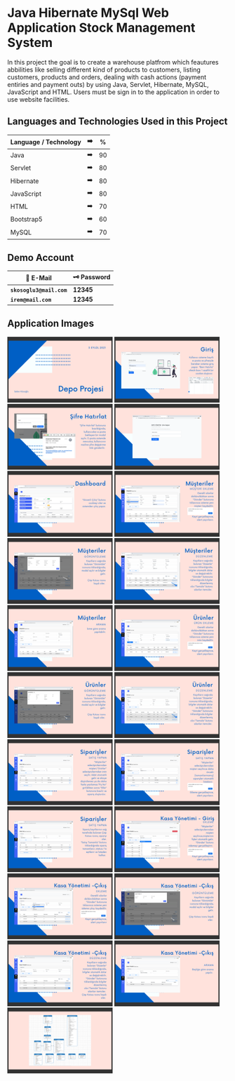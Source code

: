 # Java Hibernate MySql Web Application Stock Management System

In this project the goal is to create a warehouse platfrom which feautures abbilities like selling different kind of products to customers, listing customers, products and orders, dealing with cash actions (payment entiries and payment outs) by using Java, Servlet, Hibernate, MySQL, JavaScript and HTML. Users must be sign in to the application in order to use website facilities.

## Languages and Technologies Used in this Project

| Language / Technology | :arrow_right:  |  % | 
| ------------- |:-------------:|:-------------:|
| Java | :arrow_right:  |  90 |
| Servlet | :arrow_right:  |  80 |
| Hibernate | :arrow_right:  |  80 |
| JavaScript | :arrow_right:  |  80 |
| HTML | :arrow_right:  |  70 |
| Bootstrap5 | :arrow_right:  |  60 |
| MySQL | :arrow_right:  |  70 |

## Demo Account
| :closed_lock_with_key: E-Mail | :old_key: Password |
|----------|----------|
| **``skosoglu3@mail.com``**| **12345**|
| **``irem@mail.com``**| **12345**|


## Application Images

<p>
<a href="https://github.com/selenkosoglu/Java-Hibernate-MySql-Web-Application-Stock-Management-System/blob/main/görseller/depo1.png" target="_blank">
<img src="https://github.com/selenkosoglu/Java-Hibernate-MySql-Web-Application-Stock-Management-System/blob/main/görseller/depo1.png" width="240" style="max-width:100%;"></a>
  
<a href="https://github.com/selenkosoglu/Java-Hibernate-MySql-Web-Application-Stock-Management-System/blob/main/görseller/depo2.png" target="_blank">
<img src="https://github.com/selenkosoglu/Java-Hibernate-MySql-Web-Application-Stock-Management-System/blob/main/görseller/depo2.png" width="240" style="max-width:100%;"></a>
<a href="https://github.com/selenkosoglu/Java-Hibernate-MySql-Web-Application-Stock-Management-System/blob/main/görseller/depo3.png" target="_blank">
<img src="https://github.com/selenkosoglu/Java-Hibernate-MySql-Web-Application-Stock-Management-System/blob/main/görseller/depo3.png" width="240" style="max-width:100%;"></a>

<a href="https://github.com/selenkosoglu/Java-Hibernate-MySql-Web-Application-Stock-Management-System/blob/main/görseller/depo4.png" target="_blank">
<img src="https://github.com/selenkosoglu/Java-Hibernate-MySql-Web-Application-Stock-Management-System/blob/main/görseller/depo4.png" width="240" style="max-width:100%;"></a>

<a href="https://github.com/selenkosoglu/Java-Hibernate-MySql-Web-Application-Stock-Management-System/blob/main/görseller/depo5.png" target="_blank">
<img src="https://github.com/selenkosoglu/Java-Hibernate-MySql-Web-Application-Stock-Management-System/blob/main/görseller/depo5.png" width="240" style="max-width:100%;"></a>

<a href="https://github.com/selenkosoglu/Java-Hibernate-MySql-Web-Application-Stock-Management-System/blob/main/görseller/depo6.png" target="_blank">
<img src="https://github.com/selenkosoglu/Java-Hibernate-MySql-Web-Application-Stock-Management-System/blob/main/görseller/depo6.png" width="240" style="max-width:100%;"></a>

<a href="https://github.com/selenkosoglu/Java-Hibernate-MySql-Web-Application-Stock-Management-System/blob/main/görseller/depo7.png" target="_blank">
<img src="https://github.com/selenkosoglu/Java-Hibernate-MySql-Web-Application-Stock-Management-System/blob/main/görseller/depo7.png" width="240" style="max-width:100%;"></a>

<a href="https://github.com/selenkosoglu/Java-Hibernate-MySql-Web-Application-Stock-Management-System/blob/main/görseller/depo8.png" target="_blank">
<img src="https://github.com/selenkosoglu/Java-Hibernate-MySql-Web-Application-Stock-Management-System/blob/main/görseller/depo8.png" width="240" style="max-width:100%;"></a>

<a href="https://github.com/selenkosoglu/Java-Hibernate-MySql-Web-Application-Stock-Management-System/blob/main/görseller/depo9.png" target="_blank">
<img src="https://github.com/selenkosoglu/Java-Hibernate-MySql-Web-Application-Stock-Management-System/blob/main/görseller/depo9.png" width="240" style="max-width:100%;"></a>

<a href="https://github.com/selenkosoglu/Java-Hibernate-MySql-Web-Application-Stock-Management-System/blob/main/görseller/depo10.png" target="_blank">
<img src="https://github.com/selenkosoglu/Java-Hibernate-MySql-Web-Application-Stock-Management-System/blob/main/görseller/depo10.png" width="240" style="max-width:100%;"></a>

<a href="https://github.com/selenkosoglu/Java-Hibernate-MySql-Web-Application-Stock-Management-System/blob/main/görseller/depo12.png" target="_blank">
<img src="https://github.com/selenkosoglu/Java-Hibernate-MySql-Web-Application-Stock-Management-System/blob/main/görseller/depo12.png" width="240" style="max-width:100%;"></a>

<a href="https://github.com/selenkosoglu/Java-Hibernate-MySql-Web-Application-Stock-Management-System/blob/main/görseller/depo13.png" target="_blank">
<img src="https://github.com/selenkosoglu/Java-Hibernate-MySql-Web-Application-Stock-Management-System/blob/main/görseller/depo13.png" width="240" style="max-width:100%;"></a>

<a href="https://github.com/selenkosoglu/Java-Hibernate-MySql-Web-Application-Stock-Management-System/blob/main/görseller/depo14.png" target="_blank">
<img src="https://github.com/selenkosoglu/Java-Hibernate-MySql-Web-Application-Stock-Management-System/blob/main/görseller/depo14.png" width="240" style="max-width:100%;"></a>

<a href="https://github.com/selenkosoglu/Java-Hibernate-MySql-Web-Application-Stock-Management-System/blob/main/görseller/depo15.png" target="_blank">
<img src="https://github.com/selenkosoglu/Java-Hibernate-MySql-Web-Application-Stock-Management-System/blob/main/görseller/depo15.png" width="240" style="max-width:100%;"></a>

<a href="https://github.com/selenkosoglu/Java-Hibernate-MySql-Web-Application-Stock-Management-System/blob/main/görseller/depo16.png" target="_blank">
<img src="https://github.com/selenkosoglu/Java-Hibernate-MySql-Web-Application-Stock-Management-System/blob/main/görseller/depo16.png" width="240" style="max-width:100%;"></a>

<a href="https://github.com/selenkosoglu/Java-Hibernate-MySql-Web-Application-Stock-Management-System/blob/main/görseller/depo17.png" target="_blank">
<img src="https://github.com/selenkosoglu/Java-Hibernate-MySql-Web-Application-Stock-Management-System/blob/main/görseller/depo17.png" width="240" style="max-width:100%;"></a>

<a href="https://github.com/selenkosoglu/Java-Hibernate-MySql-Web-Application-Stock-Management-System/blob/main/görseller/depo18.png" target="_blank">
<img src="https://github.com/selenkosoglu/Java-Hibernate-MySql-Web-Application-Stock-Management-System/blob/main/görseller/depo18.png" width="240" style="max-width:100%;"></a>

<a href="https://github.com/selenkosoglu/Java-Hibernate-MySql-Web-Application-Stock-Management-System/blob/main/görseller/depo19.png" target="_blank">
<img src="https://github.com/selenkosoglu/Java-Hibernate-MySql-Web-Application-Stock-Management-System/blob/main/görseller/depo19.png" width="240" style="max-width:100%;"></a>

<a href="https://github.com/selenkosoglu/Java-Hibernate-MySql-Web-Application-Stock-Management-System/blob/main/görseller/depo20.png" target="_blank">
<img src="https://github.com/selenkosoglu/Java-Hibernate-MySql-Web-Application-Stock-Management-System/blob/main/görseller/depo20.png" width="240" style="max-width:100%;"></a>

<a href="https://github.com/selenkosoglu/Java-Hibernate-MySql-Web-Application-Stock-Management-System/blob/main/görseller/depo21.png" target="_blank">
<img src="https://github.com/selenkosoglu/Java-Hibernate-MySql-Web-Application-Stock-Management-System/blob/main/görseller/depo21.png" width="240" style="max-width:100%;"></a>

<a href="https://github.com/selenkosoglu/Java-Hibernate-MySql-Web-Application-Stock-Management-System/blob/main/görseller/depo22.png" target="_blank">
<img src="https://github.com/selenkosoglu/Java-Hibernate-MySql-Web-Application-Stock-Management-System/blob/main/görseller/depo22.png" width="240" style="max-width:100%;"></a>
  
  
</p>
